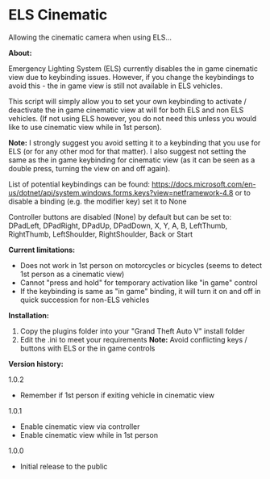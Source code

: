 # ELS Cinematic
Allowing the cinematic camera when using ELS...

**About:** 

Emergency Lighting System (ELS) currently disables the in game cinematic view due to keybinding issues. However, if you change the keybindings to avoid this - the in game view is still not available in ELS vehicles. 

This script will simply allow you to set your own keybinding to activate / deactivate the in game cinematic view at will for both ELS and non ELS vehicles. (If not using ELS however, you do not need this unless you would like to use cinematic view while in 1st person). 

**Note:** I strongly suggest you avoid setting it to a keybinding that you use for ELS (or for any other mod for that matter). I also suggest not setting the same as the in game keybinding for cinematic view (as it can be seen as a double press, turning the view on and off again).

List of potential keybindings can be found: https://docs.microsoft.com/en-us/dotnet/api/system.windows.forms.keys?view=netframework-4.8 or to disable a binding (e.g. the modifier key) set it to None

Controller buttons are disabled (None) by default but can be set to: DPadLeft, DPadRight, DPadUp, DPadDown, X, Y, A, B, LeftThumb, RightThumb, LeftShoulder, RightShoulder, Back or Start

**Current limitations:**

- Does not work in 1st person on motorcycles or bicycles (seems to detect 1st person as a cinematic view)
- Cannot "press and hold" for temporary activation like "in game" control 
- If the keybinding is same as "in game" binding, it will turn it on and off in quick succession for non-ELS vehicles

**Installation:**

1. Copy the plugins folder into your "Grand Theft Auto V" install folder 
2. Edit the .ini to meet your requirements
**Note:** Avoid conflicting keys / buttons with ELS or the in game controls

**Version history:** 

1.0.2
- Remember if 1st person if exiting vehicle in cinematic view

1.0.1
- Enable cinematic view via controller
- Enable cinematic view while in 1st person

1.0.0
- Initial release to the public
